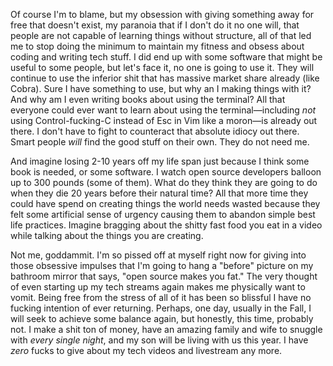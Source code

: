 Of course I'm to blame, but my obsession with giving something away for free that doesn't exist, my paranoia that if I don't do it no one will, that people are not capable of learning things without structure, all of that led me to stop doing the minimum to maintain my fitness and obsess about coding and writing tech stuff. I did end up with some software that might be useful to some people, but let's face it, no one is going to use it. They will continue to use the inferior shit that has massive market share already (like Cobra). Sure I have something to use, but why an I making things with it? And why am I even writing books about using the terminal? All that everyone could ever want to learn about using the terminal—including *not* using Control-fucking-C instead of Esc in Vim like a moron—is already out there. I don't have to fight to counteract that absolute idiocy out there. Smart people *will* find the good stuff on their own. They do not need me.

And imagine losing 2-10 years off my life span just because I think some book is needed, or some software. I watch open source developers balloon up to 300 pounds (some of them). What do they think they are going to do when they die 20 years before their natural time? All that more time they could have spend on creating things the world needs wasted because they felt some artificial sense of urgency causing them to abandon simple best life practices. Imagine bragging about the shitty fast food you eat in a video while talking about the things you are creating.

Not me, goddammit. I'm so pissed off at myself right now for giving into those obsessive impulses that I'm going to hang a "before" picture on my bathroom mirror that says, "open source makes you fat." The very thought of even starting up my tech streams again makes me physically want to vomit. Being free from the stress of all of it has been so blissful I have no fucking intention of ever returning. Perhaps, one day, usually in the Fall, I will seek to achieve some balance again, but honestly, this time, probably not. I make a shit ton of money, have an amazing family and wife to snuggle with *every single night*, and my son will be living with us this year. I have *zero* fucks to give about my tech videos and livestream any more.